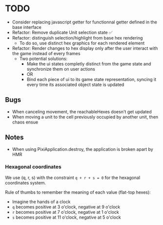 # TODO

- Consider replacing javascript getter for functionnal getter defined in the base interface
- Refactor: Remove duplicate Unit selection state ✅
- Refactor: distinguish selection/highlight from base hex rendering
  - To do so, use distinct hex graphics for each rendered element
- Refactor: Render changes to hex display only after the user interact with the game instead of every frames
  - Two potential solutions:
    - Make the ui states completly distinct from the game state and synchronize them on user actions
    - OR
    - Bind each piece of ui to its game state representation, syncing it every time its associated object state is updated

## Bugs

- When canceling movement, the reachableHexes doesn't get updated
- When moving a unit to the cell previously occupied by another unit, then chaos ensue

## Notes

- When using PixiApplication.destroy, the application is broken apart by HMR

### Hexagonal coordinates

We use (q, r, s) with the constraint `q + r + s = 0` for the hexagonal coordinates system.

Rule of thumbs to remember the meaning of each value (flat-top hexes):

- Imagine the hands of a clock
- `q` becomes positive at 3 o'clock, negative at 9 o'clock
- `r` becomes positive at 7 o'clock, negative at 1 o'clock
- `s` becomes positive at 11 o'clock, negative at 5 o'clock

